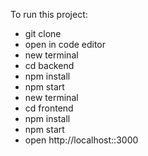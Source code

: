 To run this project: 
- git clone
- open in code editor
- new terminal
- cd backend
- npm install
- npm start
- new terminal
- cd frontend
- npm install
- npm start
- open http://localhost::3000
